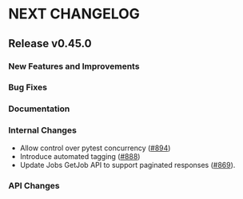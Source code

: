 # NEXT CHANGELOG

## Release v0.45.0

### New Features and Improvements

### Bug Fixes

### Documentation

### Internal Changes
* Allow control over pytest concurrency ([#894](https://github.com/databricks/databricks-sdk-py/pull/894))
* Introduce automated tagging ([#888](https://github.com/databricks/databricks-sdk-py/pull/888))
* Update Jobs GetJob API to support paginated responses ([#869](https://github.com/databricks/databricks-sdk-py/pull/869)).

### API Changes
